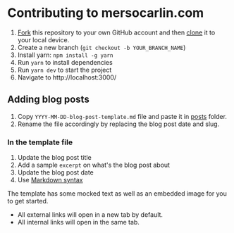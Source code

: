 # Contributing to mersocarlin.com

1. [Fork](https://docs.github.com/en/free-pro-team@latest/github/getting-started-with-github/fork-a-repo) this repository to your own GitHub account and then [clone](https://docs.github.com/en/free-pro-team@latest/github/creating-cloning-and-archiving-repositories/cloning-a-repository) it to your local device.
2. Create a new branch (`git checkout -b YOUR_BRANCH_NAME`)
3. Install yarn: `npm install -g yarn`
4. Run `yarn` to install dependencies
5. Run `yarn dev` to start the project
6. Navigate to http://localhost:3000/

## Adding blog posts

1. Copy `YYYY-MM-DD-blog-post-template.md` file and paste it in [posts](https://github.com/mersocarlin/mersocarlin.com/tree/master/posts) folder.
2. Rename the file accordingly by replacing the blog post date and slug.

### In the template file

1. Update the blog post title
2. Add a sample `excerpt` on what's the blog post about
3. Update the blog post date
4. Use [Markdown syntax](https://daringfireball.net/projects/markdown/syntax)

The template has some mocked text as well as an embedded image for you to get started.

- All external links will open in a new tab by default.
- All internal links will open in the same tab.
